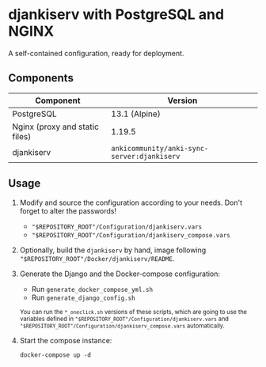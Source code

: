 # djankiserv with PostgreSQL and NGINX

A self-contained configuration, ready for deployment.

## Components

| Component                                 | Version                                       |
|-------------------------------------------|-----------------------------------------------|
| PostgreSQL                                | 13.1 (Alpine)                                        |
| Nginx (proxy and static files)            | 1.19.5                                        |
| djankiserv                                | `ankicommunity/anki-sync-server:djankiserv`   |

## Usage

1. Modify and source the configuration according to your needs. Don't forget to alter the passwords!

    * `"$REPOSITORY_ROOT"/Configuration/djankiserv.vars`
    * `"$REPOSITORY_ROOT"/Configuration/djankiserv_compose.vars`

2. Optionally, build the `djankiserv` by hand, image following `"$REPOSITORY_ROOT"/Docker/djankiserv/README`.

3. Generate the Django and the Docker-compose configuration:

    * Run `generate_docker_compose_yml.sh`
    * Run `generate_django_config.sh`
    
    <sup>You can run the `*_oneclick.sh` versions of these scripts, which are
    going to use the variables defined in
    `"$REPOSITORY_ROOT"/Configuration/djankiserv.vars` and
    `"$REPOSITORY_ROOT"/Configuration/djankiserv_compose.vars`
    automatically.</sup>

5. Start the compose instance:

    ```
    docker-compose up -d
    ```
